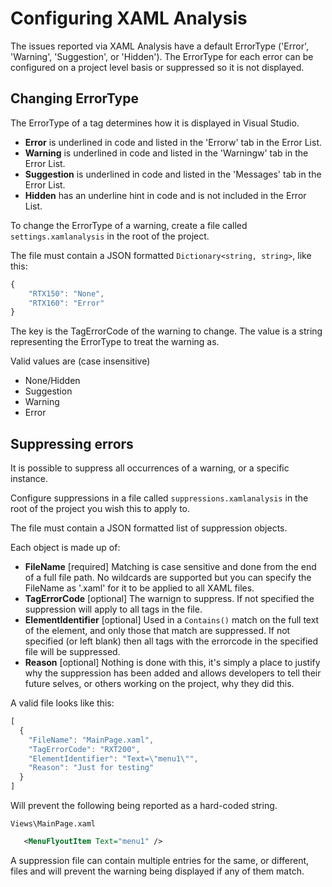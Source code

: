 # Configuring XAML Analysis

The issues reported via XAML Analysis have a default ErrorType ('Error', 'Warning', 'Suggestion', or 'Hidden'). The ErrorType for each error can be configured on a project level basis or suppressed so it is not displayed.

## Changing ErrorType

The ErrorType of a tag determines how it is displayed in Visual Studio.

- **Error** is underlined in code and listed in the 'Errorw' tab in the Error List.
- **Warning** is underlined in code and listed in the 'Warningw' tab in the Error List.
- **Suggestion** is underlined in code and listed in the 'Messages' tab in the Error List.
- **Hidden** has an underline hint in code and is not included in the Error List.

To change the ErrorType of a warning, create a file called `settings.xamlanalysis` in the root of the project.

The file must contain a JSON formatted `Dictionary<string, string>`, like this:

```js
{
    "RTX150": "None",
    "RTX160": "Error"
}
```

The key is the TagErrorCode of the warning to change.
The value is a string representing the ErrorType to treat the warning as.

Valid values are (case insensitive)

- None/Hidden
- Suggestion
- Warning
- Error

## Suppressing errors

It is possible to suppress all occurrences of a warning, or a specific instance.

Configure suppressions in a file called `suppressions.xamlanalysis` in the root of the project you wish this to apply to.

The file must contain a JSON formatted list of suppression objects.

Each object is made up of:

- **FileName** [required] Matching is case sensitive and done from the end of a full file path. No wildcards are supported but you can specify the FileName as '.xaml' for it to be applied to all XAML files.
- **TagErrorCode** [optional] The warnign to suppress. If not specified the suppression will apply to all tags in the file.
- **ElementIdentifier** [optional] Used in a `Contains()` match on the full text of the element, and only those that match are suppressed. If not specified (or left blank) then all tags with the errorcode in the specified file will be suppressed.
- **Reason** [optional] Nothing is done with this, it's simply a place to justify why the suppression has been added and allows developers to tell their future selves, or others working on the project, why they did this.

A valid file looks like this:

```js
[
  {
    "FileName": "MainPage.xaml",
    "TagErrorCode": "RXT200",
    "ElementIdentifier": "Text=\"menu1\"",
    "Reason": "Just for testing"
  }
]
```

Will prevent the following being reported as a hard-coded string.

`Views\MainPage.xaml`

```xml
   <MenuFlyoutItem Text="menu1" />
```

A suppression file can contain multiple entries for the same, or different, files and will prevent the warning being displayed if any of them match.
